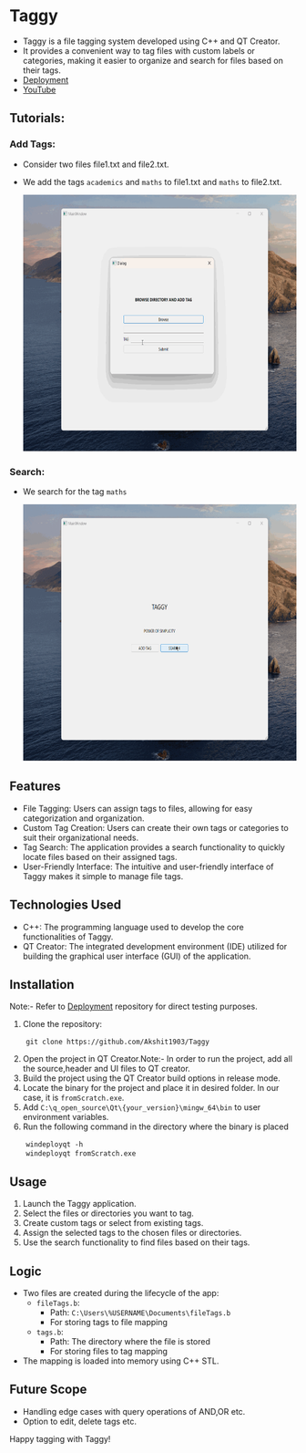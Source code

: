 # Taggy

- Taggy is a file tagging system developed using C++ and QT Creator.
- It provides a convenient way to tag files with custom labels or categories, making it easier to organize and search for files based on their tags.
- <a href="https://github.com/Akshit1903/TaggyDeployment">Deployment</a>
- <a href="https://youtu.be/maRVWniys08">YouTube</a>

## Tutorials:

### Add Tags:

- Consider two files file1.txt and file2.txt.
- We add the tags `academics` and `maths` to file1.txt and `maths` to file2.txt.

  <img src="./add_tag_demo.gif" height=450px width=auto>

### Search:

- We search for the tag `maths`

  <img src="./search_tags.gif" height=450px width=auto>

## Features

- File Tagging: Users can assign tags to files, allowing for easy categorization and organization.
- Custom Tag Creation: Users can create their own tags or categories to suit their organizational needs.
- Tag Search: The application provides a search functionality to quickly locate files based on their assigned tags.
- User-Friendly Interface: The intuitive and user-friendly interface of Taggy makes it simple to manage file tags.

## Technologies Used

- C++: The programming language used to develop the core functionalities of Taggy.
- QT Creator: The integrated development environment (IDE) utilized for building the graphical user interface (GUI) of the application.

## Installation

Note:- Refer to <a href="https://github.com/Akshit1903/TaggyDeployment">Deployment</a> repository for direct testing purposes.

1. Clone the repository:

```shell
    git clone https://github.com/Akshit1903/Taggy
```

2. Open the project in QT Creator.Note:- In order to run the project, add all the source,header and UI files to QT creator.
3. Build the project using the QT Creator build options in release mode.
4. Locate the binary for the project and place it in desired folder. In our case, it is `fromScratch.exe`.
5. Add `C:\q_open_source\Qt\{your_version}\mingw_64\bin` to user environment variables.
6. Run the following command in the directory where the binary is placed

```shell
    windeployqt -h
    windeployqt fromScratch.exe
```

## Usage

1. Launch the Taggy application.
2. Select the files or directories you want to tag.
3. Create custom tags or select from existing tags.
4. Assign the selected tags to the chosen files or directories.
5. Use the search functionality to find files based on their tags.

## Logic

- Two files are created during the lifecycle of the app:
  - `fileTags.b`:
    - Path: `C:\Users\%USERNAME\Documents\fileTags.b`
    - For storing tags to file mapping
  - `tags.b`:
    - Path: The directory where the file is stored
    - For storing files to tag mapping
- The mapping is loaded into memory using C++ STL.

## Future Scope

- Handling edge cases with query operations of AND,OR etc.
- Option to edit, delete tags etc.

Happy tagging with Taggy!
